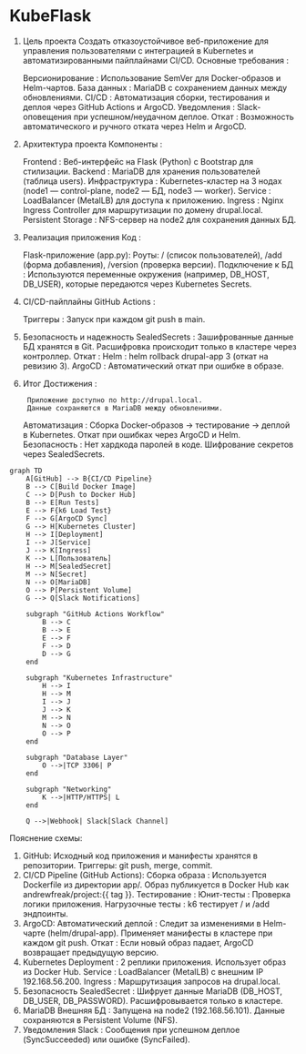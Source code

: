 # KubeFlask

1. Цель проекта
Создать отказоустойчивое веб-приложение для управления пользователями с интеграцией в Kubernetes и автоматизированными пайплайнами CI/CD.
Основные требования :

    Версионирование : Использование SemVer для Docker-образов и Helm-чартов.
    База данных : MariaDB с сохранением данных между обновлениями.
    CI/CD : Автоматизация сборки, тестирования и деплоя через GitHub Actions и ArgoCD.
    Уведомления : Slack-оповещения при успешном/неудачном деплое.
    Откат : Возможность автоматического и ручного отката через Helm и ArgoCD.

2. Архитектура проекта
Компоненты :

    Frontend : Веб-интерфейс на Flask (Python) с Bootstrap для стилизации.
    Backend : MariaDB для хранения пользователей (таблица users).
    Инфраструктура :
    Kubernetes-кластер на 3 нодах (node1 — control-plane, node2 — БД, node3 — worker).
    Service : LoadBalancer (MetalLB) для доступа к приложению.
Ingress : Nginx Ingress Controller для маршрутизации по домену drupal.local.
Persistent Storage : NFS-сервер на node2 для сохранения данных БД.

3. Реализация приложения
Код :

    Flask-приложение (app.py):
    Роуты: / (список пользователей), /add (форма добавления), /version (проверка версии).
    Подключение к БД : Используются переменные окружения (например, DB_HOST, DB_USER), которые передаются через Kubernetes Secrets.

4. CI/CD-пайплайны
GitHub Actions :

    Триггеры : Запуск при каждом git push в main.

5. Безопасность и надежность
SealedSecrets :
    Зашифрованные данные БД хранятся в Git.
    Расшифровка происходит только в кластере через контроллер.
Откат :
    Helm : helm rollback drupal-app 3 (откат на ревизию 3).
    ArgoCD : Автоматический откат при ошибке в образе.


6. Итог
Достижения :

        Приложение доступно по http://drupal.local.
        Данные сохраняются в MariaDB между обновлениями.
    Автоматизация :
        Сборка Docker-образов → тестирование → деплой в Kubernetes.
        Откат при ошибках через ArgoCD и Helm.
    Безопасность :
        Нет хардкода паролей в коде.
        Шифрование секретов через SealedSecrets.


```mermaid
graph TD
    A[GitHub] --> B{CI/CD Pipeline}
    B --> C[Build Docker Image]
    C --> D[Push to Docker Hub]
    B --> E[Run Tests]
    E --> F{k6 Load Test}
    F --> G[ArgoCD Sync]
    G --> H[Kubernetes Cluster]
    H --> I[Deployment]
    I --> J[Service]
    J --> K[Ingress]
    K --> L[Пользователь]
    H --> M[SealedSecret]
    M --> N[Secret]
    N --> O[MariaDB]
    O --> P[Persistent Volume]
    G --> Q[Slack Notifications]
    
    subgraph "GitHub Actions Workflow"
        B --> C
        B --> E
        E --> F
        F --> D
        D --> G
    end
    
    subgraph "Kubernetes Infrastructure"
        H --> I
        H --> M
        I --> J
        J --> K
        M --> N
        N --> O
        O --> P
    end
    
    subgraph "Database Layer"
        O -->|TCP 3306| P
    end
    
    subgraph "Networking"
        K -->|HTTP/HTTPS| L
    end
    
    Q -->|Webhook| Slack[Slack Channel]
```
Пояснение схемы:
1. GitHub:
    Исходный код приложения и манифесты хранятся в репозитории.
    Триггеры: git push, merge, commit.
2. CI/CD Pipeline (GitHub Actions):
    Сборка образа :
        Используется Dockerfile из директории app/.
        Образ публикуется в Docker Hub как andrewfreak/project:{{ tag }}.
    Тестирование :
        Юнит-тесты : Проверка логики приложения.
        Нагрузочные тесты : k6 тестирует / и /add эндпоинты.
3. ArgoCD:
    Автоматический деплой :
        Следит за изменениями в Helm-чарте (helm/drupal-app).
        Применяет манифесты в кластере при каждом git push.
    Откат :
        Если новый образ падает, ArgoCD возвращает предыдущую версию.
4. Kubernetes
    Deployment :
        2 реплики приложения.
        Использует образ из Docker Hub.
    Service :
        LoadBalancer (MetalLB) с внешним IP 192.168.56.200.
    Ingress :
        Маршрутизация запросов на drupal.local.
5. Безопасность
    SealedSecret :
        Шифрует данные MariaDB (DB_HOST, DB_USER, DB_PASSWORD).
        Расшифровывается только в кластере.
6. MariaDB
    Внешняя БД :
        Запущена на node2 (192.168.56.101).
        Данные сохраняются в Persistent Volume (NFS).
7. Уведомления
    Slack :
    Сообщения при успешном деплое (SyncSucceeded) или ошибке (SyncFailed).
